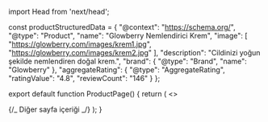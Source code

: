 import Head from 'next/head';

const productStructuredData = {
"@context": "https://schema.org/",
"@type": "Product",
"name": "Glowberry Nemlendirici Krem",
"image": [
"https://glowberry.com/images/krem1.jpg",
"https://glowberry.com/images/krem2.jpg"
],
"description": "Cildinizi yoğun şekilde nemlendiren doğal krem.",
"brand": {
"@type": "Brand",
"name": "Glowberry"
},
"aggregateRating": {
"@type": "AggregateRating",
"ratingValue": "4.8",
"reviewCount": "146"
}
};

export default function ProductPage() {
return (
<>

<Head>
<title>Glowberry Nemlendirici Krem</title>
<script type="application/ld+json">
{JSON.stringify(productStructuredData)}
</script>
</Head>
{/_ Diğer sayfa içeriği _/}
</>
);
}
